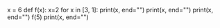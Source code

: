 x = 6
def f(x):
    x=2
    for x in [3, 1]:
        print(x, end="")
    print(x, end="")
print(x, end="")
f(5)
print(x, end="")
